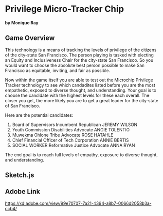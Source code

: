 # Privilege Micro-Tracker Chip
#### by Monique Ray


## Game Overview
This technology is a means of tracking the levels of privilege of the citizens of the city-state San Francisco. The person playing is tasked with electing an Equity and Inclusiveness Chair for the city-state San Francisco. So you would want to choose the absolute best person possible to make San Francisco as equitable, inviting, and fair as possible. 

Now within the game itself you are able to test out the Microchip Privilege Tracker technology to see which candadites listed before you are the most empathetic, exposed to diverse thought, and understanding. Your goal is to choose the candidate with the highest levels for these each overall. The closer you get, tbe more likely you are to get a great leader for the city-state of San Francisco. 

Here are the potential candidates:

1. Board of Supervisors Incumbent Republican JEREMY WILSON
2. Youth Commission Disabilities Advocate ANGIE TOLENTIO
3. Muwekma Ohlone Tribe Advocate ROSE HATAHLE
4. Chief Financial Officer of Tech Corporation ANNIE BERTIS
5. SOCIAL WORKER Reformative Justice Advocate ANNA RYAN

The end goal is to reach full levels of empathy, exposure to diverse thought, and understanding. 

## Sketch.js 


## Adobe Link
https://xd.adobe.com/view/99e70707-7a21-4394-a8b7-0066d2058b3a-ccb4/
